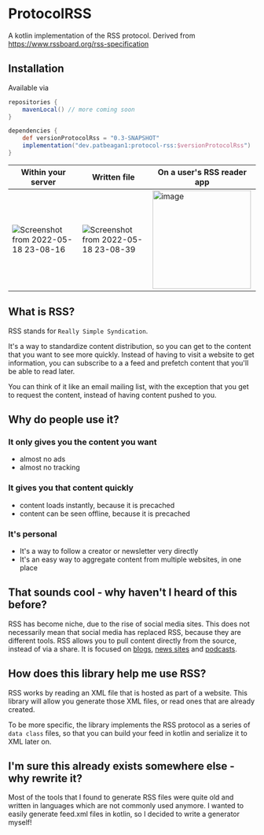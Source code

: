 # ProtocolRSS
A kotlin implementation of the RSS protocol. Derived from https://www.rssboard.org/rss-specification

## Installation

Available via 
```groovy
repositories {
    mavenLocal() // more coming soon
}

dependencies {
    def versionProtocolRss = "0.3-SNAPSHOT"
    implementation("dev.patbeagan1:protocol-rss:$versionProtocolRss")
}
```

|Within your server|Written file|On a user's RSS reader app|
|--|--|--|
|![Screenshot from 2022-05-18 23-08-16](https://user-images.githubusercontent.com/10187351/169202505-44cafd32-ca63-4537-b40e-7198db651ba6.png)|![Screenshot from 2022-05-18 23-08-39](https://user-images.githubusercontent.com/10187351/169202503-9d887b6f-eedd-44c4-9826-da479c542485.png)|<img alt="image" src="https://user-images.githubusercontent.com/10187351/169203679-d476fb41-5640-4683-ac18-31fa1a8aee9b.png" width="200px" />|

## What is RSS? 

RSS stands for `Really Simple Syndication`. 

It's a way to standardize content distribution, so you can get to the content that you want to see more quickly. Instead of having to visit a website to get information, you can subscribe to a a feed and prefetch content that you'll be able to read later.

You can think of it like an email mailing list, with the exception that you get to request the content, instead of having content pushed to you.

## Why do people use it?

### It only gives you the content you want
- almost no ads
- almost no tracking

### It gives you that content quickly
- content loads instantly, because it is precached
- content can be seen offline, because it is precached

### It's personal
- It's a way to follow a creator or newsletter very directly
- It's an easy way to aggregate content from multiple websites, in one place 

## That sounds cool - why haven't I heard of this before?

RSS has become niche, due to the rise of social media sites. This does not necessarily mean that social media has replaced RSS, because they are different tools. RSS allows you to pull content directly from the source, instead of via a share. It is focused on [blogs](https://wordpress.com/support/feeds/), [news sites](https://blog.feedspot.com/world_news_rss_feeds/) and [podcasts](https://www.thepodcasthost.com/publishing/what-is-an-rss-feed-for-podcasting/). 

## How does this library help me use RSS?

RSS works by reading an XML file that is hosted as part of a website. This library will allow you generate those XML files, or read ones that are already created.

To be more specific, the library implements the RSS protocol as a series of `data class` files, so that you can build your feed in kotlin and serialize it to XML later on.

## I'm sure this already exists somewhere else - why rewrite it?

Most of the tools that I found to generate RSS files were quite old and written in languages which are not commonly used anymore. I wanted to easily generate feed.xml files in kotlin, so I decided to write a generator myself!
